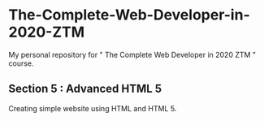 # The-Complete-Web-Developer-in-2020-ZTM
My personal repository for " The Complete Web Developer in 2020 ZTM " course.
## Section 5 : Advanced HTML 5
Creating simple website using HTML and HTML 5.
